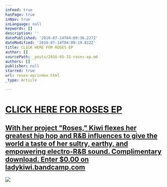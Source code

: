 ```yaml
---
inFeed: true
hasPage: true
inNav: true
inLanguage: null
keywords: []
description: ''
datePublished: '2016-07-14T04:09:36.227Z'
dateModified: '2016-07-14T04:09:19.812Z'
title: CLICK HERE FOR ROSES EP
author: []
sourcePath: _posts/2016-05-31-roses-ep.md
authors: []
publisher: null
starred: true
url: roses-ep/index.html
_type: Article

---
```

[][0]

# [CLICK HERE FOR ROSES EP][0]

## [With her project "Roses," Kiwi flexes her greatest hip hop and R&B influences to give the world a taste of her sultry, earthy, and empowering electro-R&B sound. Complimentary download. Enter $0.00 on ladykiwi.bandcamp.com][1]
![](https://the-grid-user-content.s3-us-west-2.amazonaws.com/bbd87f15-b445-448d-b3eb-14ffe1471559.jpg)

[0]: http://ladykiwi.bandcamp.com/releases
[1]: http://ladykiwi.bandcamp.com/